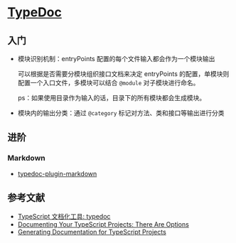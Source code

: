 # [TypeDoc](https://github.com/TypeStrong/typedoc)

## 入门

- 模块识别机制：entryPoints 配置的每个文件输入都会作为一个模块输出

    可以根据是否需要分模块组织接口文档来决定 entryPoints 的配置，单模块则配置一个入口文件，多模块可以结合 `@module` 对子模块进行命名。

    ps：如果使用目录作为输入的话，目录下的所有模块都会生成模块。

- 模块内的输出分类：通过 `@category` 标记对方法、类和接口等输出进行分类

## 进阶

### Markdown

- [typedoc-plugin-markdown](https://github.com/tgreyuk/typedoc-plugin-markdown)

## 参考文献

- [TypeScript 文档化工具: typedoc](https://www.xdnote.com/typedoc/)
- [Documenting Your TypeScript Projects: There Are Options](https://blog.bitsrc.io/documenting-your-typescript-projects-there-are-options-da7c8c4ec554)
- [Generating Documentation for TypeScript Projects](https://blog.cloudflare.com/generating-documentation-for-typescript-projects/)
